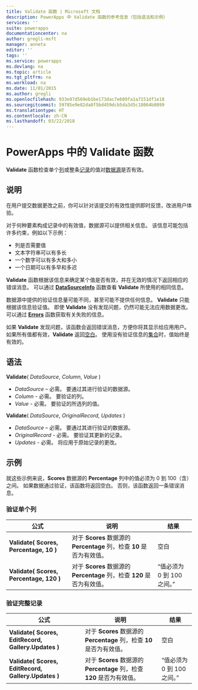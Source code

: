 ```yaml
---
title: Validate 函数 | Microsoft 文档
description: PowerApps 中 Validate 函数的参考信息（包括语法和示例）
services: ''
suite: powerapps
documentationcenter: na
author: gregli-msft
manager: anneta
editor: ''
tags: ''
ms.service: powerapps
ms.devlang: na
ms.topic: article
ms.tgt_pltfrm: na
ms.workload: na
ms.date: 11/01/2015
ms.author: gregli
ms.openlocfilehash: 933e97d569eb1be173dac7e609fa1a7151df1e18
ms.sourcegitcommit: 59785e9e82da8f5bd459dcb5da3d5c18064b0899
ms.translationtype: HT
ms.contentlocale: zh-CN
ms.lasthandoff: 03/22/2018
---
```

# <a name="validate-function-in-powerapps"></a>PowerApps 中的 Validate 函数
**Validate** 函数检查单个[列](../working-with-tables.md#columns)或整条[记录](../working-with-tables.md#records)的值对[数据源](../working-with-data-sources.md)是否有效。  

## <a name="description"></a>说明
在用户提交数据更改之前，你可以针对该提交的有效性提供即时反馈，改进用户体验。

对于何种要素构成记录中的有效值，数据源可以提供相关信息。 该信息可能包括许多约束，例如以下示例：

* 列是否需要值
* 文本字符串可以有多长
* 一个数字可以有多大和多小
* 一个日期可以有多早和多迟

**Validate** 函数根据该信息来确定某个值是否有效，并在无效的情况下返回相应的错误消息。 可以通过 **[DataSourceInfo](function-datasourceinfo.md)** 函数查看 **Validate** 所使用的相同信息。

数据源中提供的验证信息量可能不同，甚至可能不提供任何信息。 **Validate** 只能根据该信息验证值。 即使 **Validate** 没有发现问题，仍然可能无法应用数据更改。 可以通过 **[Errors](function-errors.md)** 函数获取有关失败的信息。

如果 **Validate** 发现问题，该函数会返回错误消息，方便你将其显示给应用用户。 如果所有值都有效，**Validate** 返回[空白](function-isblank-isempty.md)。 使用没有验证信息的[集合](../working-with-data-sources.md#collections)时，值始终是有效的。

## <a name="syntax"></a>语法
**Validate**( *DataSource*, *Column*, *Value* )

* *DataSource* – 必需。 要通过其进行验证的数据源。
* *Column* - 必需。 要验证的列。
* *Value* - 必需。 要验证的所选列的值。

**Validate**( *DataSource*, *OriginalRecord*, *Updates* )

* *DataSource* – 必需。 要通过其进行验证的数据源。
* *OriginalRecord* - 必需。  要验证其更新的记录。
* *Updates* - 必需。  将应用于原始记录的更改。

## <a name="examples"></a>示例
就这些示例来说，**Scores** 数据源的 **Percentage** 列中的值必须为 0 到 100（含）之间。 如果数据通过验证，该函数将返回空白。 否则，该函数返回一条错误消息。

### <a name="validate-with-a-single-column"></a>验证单个列
| 公式 | 说明 | 结果 |
| --- | --- | --- |
| **Validate( Scores, Percentage, 10 )** |对于 **Scores** 数据源的 **Percentage** 列，检查 **10** 是否为有效值。 |空白 |
| **Validate( Scores, Percentage, 120 )** |对于 **Scores** 数据源的 **Percentage** 列，检查 **120** 是否为有效值。 |“值必须为 0 到 100 之间。” |

### <a name="validate-with-a-complete-record"></a>验证完整记录
| 公式 | 说明 | 结果 |
| --- | --- | --- |
| **Validate( Scores, EditRecord, Gallery.Updates )** |对于 **Scores** 数据源的 **Percentage** 列，检查 **10** 是否为有效值。 |空白 |
| **Validate( Scores, EditRecord, Gallery.Updates )** |对于 **Scores** 数据源的 **Percentage** 列，检查 **120** 是否为有效值。 |“值必须为 0 到 100 之间。” |

